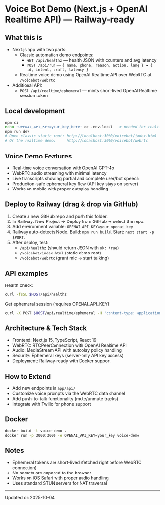 
# Voice Bot Demo (Next.js + OpenAI Realtime API) — Railway-ready

## What this is

- Next.js app with two parts:
  - Classic automation demo endpoints:
    - `GET /api/healthz` — health JSON with counters and avg latency
    - `POST /api/run` — `{ name, phone, reason, action, lang } → { id, intent, draft, latency }`
  - Realtime voice demo using OpenAI Realtime API over WebRTC at `/voicebot/webrtc`
- Additional API:
  - `POST /api/realtime/ephemeral` — mints short‑lived OpenAI Realtime session token

## Local development

```bash
npm ci
echo "OPENAI_API_KEY=your_key_here" >> .env.local   # needed for realtime demo
npm run dev
# Open classic static root: http://localhost:3000/voicebot/index.html
# Or the realtime demo:     http://localhost:3000/voicebot/webrtc
```

## Voice Demo Features

- Real-time voice conversation with OpenAI GPT-4o
- WebRTC audio streaming with minimal latency
- Live transcripts showing partial and complete user/bot speech
- Production-safe ephemeral key flow (API key stays on server)
- Works on mobile with proper autoplay handling

## Deploy to Railway (drag & drop via GitHub)

1. Create a new GitHub repo and push this folder.
2. In Railway: New Project → Deploy from GitHub → select the repo.
3. Add environment variable: `OPENAI_API_KEY=your_openai_key`
4. Railway auto-detects Node. Build: `npm run build`. Start: `next start -p $PORT`.
5. After deploy, test:
   - `/api/healthz` (should return JSON with `ok: true`)
   - `/voicebot/index.html` (static demo root)
   - `/voicebot/webrtc` (grant mic → start talking)

## API examples

Health check:

```bash
curl -fsSL $HOST/api/healthz
```

Get ephemeral session (requires OPENAI_API_KEY):

```bash
curl -X POST $HOST/api/realtime/ephemeral -H 'content-type: application/json'
```

## Architecture & Tech Stack

- Frontend: Next.js 15, TypeScript, React 19
- WebRTC: RTCPeerConnection with OpenAI Realtime API
- Audio: MediaStream API with autoplay policy handling
- Security: Ephemeral keys (server-only API key access)
- Deployment: Railway-ready with Docker support

## How to Extend

- Add new endpoints in `app/api/`
- Customize voice prompts via the WebRTC data channel
- Add push-to-talk functionality (mute/unmute tracks)
- Integrate with Twilio for phone support

## Docker

```bash
docker build -t voice-demo .
docker run -p 3000:3000 -e OPENAI_API_KEY=your_key voice-demo
```

## Notes

- Ephemeral tokens are short-lived (fetched right before WebRTC connection)
- No secrets are exposed to the browser
- Works on iOS Safari with proper audio handling
- Uses standard STUN servers for NAT traversal

---
Updated on 2025-10-04.
